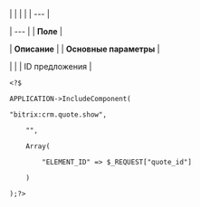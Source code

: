 |  |  |  |
| --- |

| --- |
| **Поле** |

| **Описание** |
| **Основные параметры** |

| |
| ID предложения |

```
<?$

APPLICATION->IncludeComponent(

"bitrix:crm.quote.show",

	"",

	Array(

		"ELEMENT_ID" => $_REQUEST["quote_id"]

	)

);?>


```